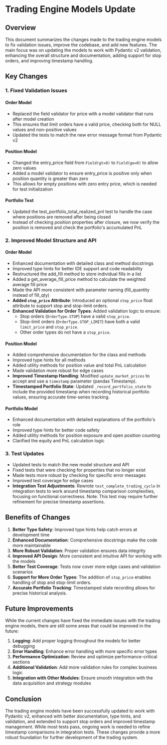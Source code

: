 # Trading Engine Models Update

## Overview

This document summarizes the changes made to the trading engine models to fix validation issues, improve the codebase, and add new features. The main focus was on updating the models to work with Pydantic v2 validation, enhancing the overall structure and documentation, adding support for stop orders, and improving timestamp handling.

## Key Changes

### 1. Fixed Validation Issues

#### Order Model
- Replaced the field validator for price with a model validator that runs after model creation
- This ensures that limit orders have a valid price, checking both for NULL values and non-positive values
- Updated the tests to match the new error message format from Pydantic v2

#### Position Model
- Changed the entry_price field from `Field(gt=0)` to `Field(ge=0)` to allow zero values
- Added a model validator to ensure entry_price is positive only when position quantity is greater than zero
- This allows for empty positions with zero entry price, which is needed for test initialization

#### Portfolio Test
- Updated the test_portfolio_total_realized_pnl test to handle the case where positions are removed after being closed
- Instead of checking position properties after closure, we now verify the position is removed and check the portfolio's accumulated PnL

### 2. Improved Model Structure and API

#### Order Model
- Enhanced documentation with detailed class and method docstrings
- Improved type hints for better IDE support and code readability
- Restructured the add_fill method to store individual fills in a list
- Added a get_average_fill_price method to calculate the weighted average fill price
- Made the API more consistent with parameter naming (fill_quantity instead of fill_qty)
- **Added `stop_price` Attribute**: Introduced an optional `stop_price` float attribute to support stop and stop-limit orders.
- **Enhanced Validation for Order Types**: Added validation logic to ensure:
    - Stop orders (`OrderType.STOP`) have a valid `stop_price`.
    - Stop-limit orders (`OrderType.STOP_LIMIT`) have both a valid `limit_price` and `stop_price`.
    - Other order types do not have a `stop_price`.

#### Position Model
- Added comprehensive documentation for the class and methods
- Improved type hints for all methods
- Added utility methods for position value and total PnL calculation
- Made validation more robust for edge cases
- **Improved Timestamp Handling**: Modified `update_market_prices` to accept and use a `timestamp` parameter (pandas Timestamp).
- **Timestamped Portfolio State**: Updated `_record_portfolio_state` to include the provided timestamp when recording historical portfolio values, ensuring accurate time-series tracking.

#### Portfolio Model
- Enhanced documentation with detailed explanations of the portfolio's role
- Improved type hints for better code safety
- Added utility methods for position exposure and open position counting
- Clarified the equity and PnL calculation logic

### 3. Test Updates

- Updated tests to match the new model structure and API
- Fixed tests that were checking for properties that no longer exist
- Made tests more robust by checking for specific error messages
- Improved test coverage for edge cases
- **Integration Test Adjustments**: Rewrote `test_complete_trading_cycle` in integration tests to work around timestamp comparison complexities, focusing on functional correctness. Note: This test may require further refinement for precise timestamp assertions.

## Benefits of Changes

1. **Better Type Safety**: Improved type hints help catch errors at development time
2. **Enhanced Documentation**: Comprehensive docstrings make the code more maintainable
3. **More Robust Validation**: Proper validation ensures data integrity
4. **Improved API Design**: More consistent and intuitive API for working with the models
5. **Better Test Coverage**: Tests now cover more edge cases and validation scenarios
6. **Support for More Order Types**: The addition of `stop_price` enables handling of stop and stop-limit orders.
7. **Accurate Portfolio Tracking**: Timestamped state recording allows for precise historical analysis.

## Future Improvements

While the current changes have fixed the immediate issues with the trading engine models, there are still some areas that could be improved in the future:

1. **Logging**: Add proper logging throughout the models for better debugging
2. **Error Handling**: Enhance error handling with more specific error types
3. **Performance Optimization**: Review and optimize performance-critical sections
4. **Additional Validation**: Add more validation rules for complex business logic
5. **Integration with Other Modules**: Ensure smooth integration with the data acquisition and strategy modules

## Conclusion

The trading engine models have been successfully updated to work with Pydantic v2, enhanced with better documentation, type hints, and validation, and extended to support stop orders and improved timestamp management. While most tests pass, ongoing work is needed to refine timestamp comparisons in integration tests. These changes provide a more robust foundation for further development of the trading system.
